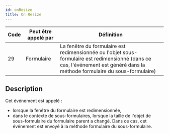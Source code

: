 ```yaml
---
id: onResize
title: On Resize
---
```


| Code | Peut être appelé par | Définition                                                                                                                                                                                      |
| ---- | -------------------- | ----------------------------------------------------------------------------------------------------------------------------------------------------------------------------------------------- |
| 29   | Formulaire           | La fenêtre du formulaire est redimensionnée ou l'objet sous-formulaire est redimensionné (dans ce cas, l'événement est généré dans la méthode formulaire du sous-formulaire) |

## Description

Cet événement est appelé :

- lorsque la fenêtre du formulaire est redimensionnée,
- dans le contexte de sous-formulaires, lorsque la taille de l'objet de sous-formulaire du formulaire parent a changé. Dans ce cas, cet événement est envoyé à la méthode formulaire du sous-formulaire.
